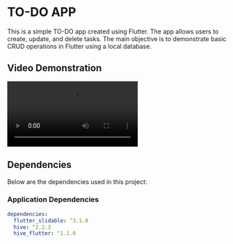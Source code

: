 # TO-DO APP

This is a simple TO-DO app created using Flutter. The app allows users to create, update, and delete tasks. The main objective is to demonstrate basic CRUD operations in Flutter using a local database.

## Video Demonstration

<video src="https://github.com/lvntaslann/to-do-app/blob/main/videos/to_do_app_videos.webm" controls>
  Your browser does not support the video tag.
</video>

## Dependencies

Below are the dependencies used in this project:

### Application Dependencies

```yaml
dependencies:
  flutter_slidable: ^3.1.0
  hive: ^2.2.3
  hive_flutter: ^1.1.0
